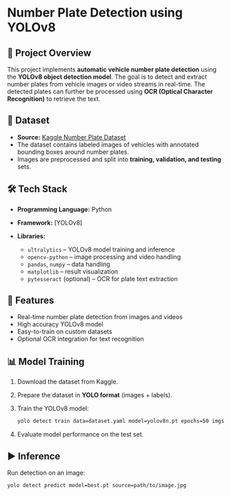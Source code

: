 # Number Plate Detection using YOLOv8

## 📌 Project Overview

This project implements **automatic vehicle number plate detection** using the **YOLOv8 object detection model**. The goal is to detect and extract number plates from vehicle images or video streams in real-time. The detected plates can further be processed using **OCR (Optical Character Recognition)** to retrieve the text.

## 📂 Dataset

* **Source:** [Kaggle Number Plate Dataset](https://www.kaggle.com/)
* The dataset contains labeled images of vehicles with annotated bounding boxes around number plates.
* Images are preprocessed and split into **training, validation, and testing** sets.

## 🛠️ Tech Stack

* **Programming Language:** Python
* **Framework:** [YOLOv8] 
* **Libraries:**

  * `ultralytics` – YOLOv8 model training and inference
  * `opencv-python` – image processing and video handling
  * `pandas`, `numpy` – data handling
  * `matplotlib` – result visualization
  * `pytesseract` (optional) – OCR for plate text extraction

## 🚀 Features

* Real-time number plate detection from images and videos
* High accuracy YOLOv8 model
* Easy-to-train on custom datasets
* Optional OCR integration for text recognition

## 📊 Model Training

1. Download the dataset from Kaggle.
2. Prepare the dataset in **YOLO format** (images + labels).
3. Train the YOLOv8 model:

   ```bash
   yolo detect train data=dataset.yaml model=yolov8n.pt epochs=50 imgsz=640
   ```
4. Evaluate model performance on the test set.

## ▶️ Inference

Run detection on an image:

```bash
yolo detect predict model=best.pt source=path/to/image.jpg
```

 

